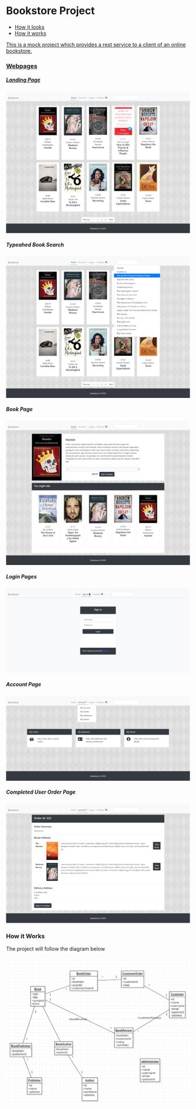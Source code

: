 # Bookstore Project

<ul>
  <li><a href="#webpages">How it looks</li>
  <li><a href="#details">How it works</li>
</ul>

<p>This is a mock project which provides a rest service to a client of an online bookstore.</p>

<h3 id="webpages">Webpages</h3>

<h5>Landing Page</h5>

<a><img src="https://github.com/nganga-anaene/web-projects/blob/master/bookstore/screencapture-localhost-4200-books-2019-11-05-22_13_37.png"></a>

<h5>Typeahed Book Search</h5>

<a><img src="https://github.com/nganga-anaene/web-projects/blob/master/bookstore/screencapture-localhost-4200-books-2019-11-05-22_16_06.png"></a>

<h5>Book Page</h5>

<a><img src="https://github.com/nganga-anaene/web-projects/blob/master/bookstore/screencapture-localhost-4200-books-1-2019-11-05-22_13_55.png"></a>

<h5>Login Pages</h5>

<a><img src="https://github.com/nganga-anaene/web-projects/blob/master/bookstore/screencapture-localhost-4200-login-2019-11-05-22_16_27.png"></a>

<h5>Account Page</h5>

<a><img src="https://github.com/nganga-anaene/web-projects/blob/master/bookstore/screencapture-localhost-4200-account-2019-11-05-22_14_10.png"></a>

<h5>Completed User Order Page</h5>

<a><img src="https://github.com/nganga-anaene/web-projects/blob/master/bookstore/screencapture-localhost-4200-account-orders-322-2019-11-05-22_14_41.png"></a>

<h3 id="details">How it Works</h3>

<p>The project will follow the diagram below</p>
<a><img src="https://github.com/nganga-anaene/web-projects/blob/master/bookstore/model.png"></a>


